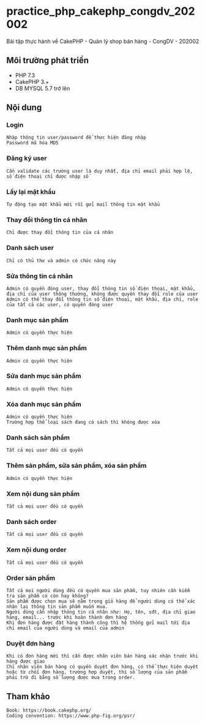 # practice_php_cakephp_congdv_202002
Bài tập thực hành về CakePHP - Quản lý shop bán hàng - CongDV - 202002

## Môi trường phát triển
- PHP 7.3
- CakePHP 3.+
- DB MYSQL 5.7 trở lên

## Nội dung

### Login
	Nhập thông tin user/password để thực hiện đăng nhập
	Password mã hóa MD5
### Đăng ký user
	Cần validate các trường user là duy nhất, địa chỉ email phải hợp lệ, số điện thoại chỉ được nhập số
### Lấy lại mật khẩu
	Tự động tạo mật khẩu mới rồi gửi mail thông tin mật khẩu
### Thay đổi thông tin cá nhân
	Chỉ được thay đổi thông tin của cá nhân
### Danh sách user
	Chỉ có thủ thư và admin có chức năng này
### Sửa thông tin cá nhân
	Admin có quyền đóng user, thay đổi thông tin số điện thoại, mật khẩu, địa chỉ của user thông thường, không được quyền thay đổi role của user
	Admin có thể thay đổi thông tin số điện thoại, mật khẩu, địa chỉ, role của tất cả các user, có quyền đóng user


### Danh mục sản phẩm
	Admin có quyền thực hiện
### Thêm danh mục sản phẩm
	Admin có quyền thực hiện
### Sửa danh mục sản phẩm
	Admin có quyền thực hiện
### Xóa danh mục sản phẩm
	Admin có quyền thực hiện
	Trường hợp thể loại sách đang có sách thì không được xóa

### Danh sách sản phẩm
	Tất cả mọi user đều có quyền
### Thêm sản phẩm, sửa sản phẩm, xóa sản phẩm
	Admin có quyền thực hiện
### Xem nội dung sản phẩm
	Tất cả mọi user đều có quyền


### Danh sách order
	Tất cả mọi user đều có quyền
### Xem nội dung order
	Tất cả mọi user đều có quyền

### Order sản phẩm
	Tất cả mọi người dùng đều có quyền mua sản phẩm, tuy nhiên cần kiểm tra sản phẩm có còn hay không?
	Sản phẩm được chọn mua sẽ nằm trong giỏ hàng để người dùng có thể xác nhận lại thông tin sản phẩm muốn mua.
	Người dùng cần nhập thông tin cá nhân như: Họ, tên, sđt, địa chỉ giao hàng, email... trước khi hoàn thành đơn hàng
	Khi đơn hàng được đặt hàng thành công thì hệ thống gửi mail tới địa chỉ email của người dùng và email của admin
### Duyệt đơn hàng
	Khi có đơn hàng mới thì cần được nhân viên bán hàng xác nhận trước khi hàng được giao
	Chỉ nhân viên bán hàng có quyền duyệt đơn hàng, có thể thực hiện duyệt hoặc từ chối đơn hàng, trường hợp duyệt, thì số lượng của sản phẩm phải trừ đi bằng số lượng được mua trong order.

## Tham khảo
	Book: https://book.cakephp.org/
	Coding convention: https://www.php-fig.org/psr/